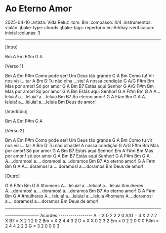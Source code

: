 # Ao Eterno Amor
2025-04-10
:artista: Vida Reluz
:tom: Bm
:compasso: 4/4
:instrumentos: violão
:jbake-type: chords
:jbake-tags: repertorio:en-Arkhay
:verificacao: inicial
:colunas: 3



----

[Intro]

Bm  A  Em  F#m  G  A

[Verso 1]

Bm        A         Em      F#m
Como  pode ser!   Um Deus tão grande
G           A                Bm
Como tu!    Vir nos visi...  tar
A                    Bm      D
Tu não olha ...ste!   A nossa condição
G       A/G     F#m      Bm
Mas por amor!    Só por amor
G      A    Bm   B7
Estás aqui Senhor
G      A/G    F#m       Bm
Mas por amor!   Só por amor
G      A    Bm
Estás aqui Senhor!
G      A      F#m      Bm     G       A
A... leluia!    a....leluia!  a....leluia
Bm        B7
Ao eterno amor!
G      A      F#m      Bm     G       A
A... leluia!    a....leluia!  a....leluia
Bm
Deus de amor!

[Interlúdio]

Bm  A  Em  F#m  G  A

[Verso 2]

Bm        A          Em      F#m
Como  pode ser!    Um Deus tão grande
G       A          Bm
Como tu vir nos visi....tar
A                Bm     D
Tu não olhaste!  A nossa condição
G       A/G     F#m     Bm
Mas por amor!    Só por amor
G      A     Bm   B7
Estás aqui Senhor!
Em      A    F#m        Bm
Mas por amor !  só por amor
G      A     Bm   B7
Estás aqui Senhor!
G      A      F#m      Bm     G       A
A....doramos!   a.... doramos!  a....doramos
Bm        B7
Ao eterno amor!
G      A      F#m      Bm     G       A
A....doramos!   a.... doramos!  a....doramos
Bm
Deus de amor!

[Outro]

G      A      F#m      Bm     G       A
#homens
A... leluia!    a....leluia!  a....leluia
#mulheres
A....doramos!   a.... doramos!  a....doramos
Bm        B7
Ao eterno amor!
G      A      F#m      Bm     G       A
#mulheres
A... leluia!    a....leluia!  a....leluia
#homens
A....doramos!   a.... doramos!  a....doramos
Bm
Deus de amor!


----

----------------- Acordes -----------------
A = X 0 2 2 2 0
A/G = 3 X 2 2 2 X
B7 = X 2 1 2 0 2
Bm = X 2 4 4 3 2
D = X X 0 2 3 2
Em = 0 2 2 0 0 0
F#m = 2 4 4 2 2 2
G = 3 2 0 0 0 3
